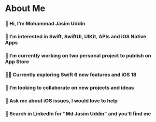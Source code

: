 # About Me
### 👋 Hi, I’m Mohammad Jasim Uddin
### 👀 I’m interested in Swift, SwiftUI, UIKit, APIs and iOS Native Apps
### 🔭 I’m currently working on two personal project to publish on App Store
### 🏄‍♂️ Currently exploring Swift 6 new features and iOS 18
### 💞️ I’m looking to collaborate on new projects and ideas
### 💬 Ask me about iOS issues, I would love to help
### 📩 Search in LinkedIn for "Md Jasim Uddin" and you'll find me


